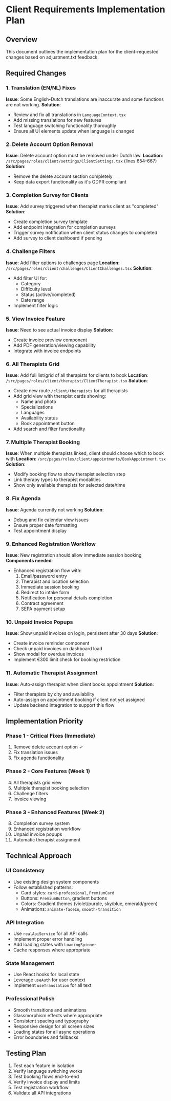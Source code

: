 # Client Requirements Implementation Plan

## Overview
This document outlines the implementation plan for the client-requested changes based on adjustment.txt feedback.

## Required Changes

### 1. Translation (EN/NL) Fixes
**Issue**: Some English-Dutch translations are inaccurate and some functions are not working.
**Solution**:
- Review and fix all translations in `LanguageContext.tsx`
- Add missing translations for new features
- Test language switching functionality thoroughly
- Ensure all UI elements update when language is changed

### 2. Delete Account Option Removal
**Issue**: Delete account option must be removed under Dutch law.
**Location**: `/src/pages/roles/client/settings/ClientSettings.tsx` (lines 654-667)
**Solution**:
- Remove the delete account section completely
- Keep data export functionality as it's GDPR compliant

### 3. Completion Survey for Clients
**Issue**: Add survey triggered when therapist marks client as "completed"
**Solution**:
- Create completion survey template
- Add endpoint integration for completion surveys
- Trigger survey notification when client status changes to completed
- Add survey to client dashboard if pending

### 4. Challenge Filters
**Issue**: Add filter options to challenges page
**Location**: `/src/pages/roles/client/challenges/ClientChallenges.tsx`
**Solution**:
- Add filter UI for:
  - Category
  - Difficulty level
  - Status (active/completed)
  - Date range
- Implement filter logic

### 5. View Invoice Feature
**Issue**: Need to see actual invoice display
**Solution**:
- Create invoice preview component
- Add PDF generation/viewing capability
- Integrate with invoice endpoints

### 6. All Therapists Grid
**Issue**: Add full list/grid of all therapists for clients to book
**Location**: `/src/pages/roles/client/therapist/ClientTherapist.tsx`
**Solution**:
- Create new route `/client/therapists` for all therapists
- Add grid view with therapist cards showing:
  - Name and photo
  - Specializations
  - Languages
  - Availability status
  - Book appointment button
- Add search and filter functionality

### 7. Multiple Therapist Booking
**Issue**: When multiple therapists linked, client should choose which to book with
**Location**: `/src/pages/roles/client/appointments/BookAppointment.tsx`
**Solution**:
- Modify booking flow to show therapist selection step
- Link therapy types to therapist modalities
- Show only available therapists for selected date/time

### 8. Fix Agenda
**Issue**: Agenda currently not working
**Solution**:
- Debug and fix calendar view issues
- Ensure proper date formatting
- Test appointment display

### 9. Enhanced Registration Workflow
**Issue**: New registration should allow immediate session booking
**Components needed**:
- Enhanced registration flow with:
  1. Email/password entry
  2. Therapist and location selection
  3. Immediate session booking
  4. Redirect to intake form
  5. Notification for personal details completion
  6. Contract agreement
  7. SEPA payment setup

### 10. Unpaid Invoice Popups
**Issue**: Show unpaid invoices on login, persistent after 30 days
**Solution**:
- Create invoice reminder component
- Check unpaid invoices on dashboard load
- Show modal for overdue invoices
- Implement €300 limit check for booking restriction

### 11. Automatic Therapist Assignment
**Issue**: Auto-assign therapist when client books appointment
**Solution**:
- Filter therapists by city and availability
- Auto-assign on appointment booking if client not yet assigned
- Update backend integration to support this flow

## Implementation Priority

### Phase 1 - Critical Fixes (Immediate)
1. Remove delete account option ✓
2. Fix translation issues
3. Fix agenda functionality

### Phase 2 - Core Features (Week 1)
4. All therapists grid view
5. Multiple therapist booking selection
6. Challenge filters
7. Invoice viewing

### Phase 3 - Enhanced Features (Week 2)
8. Completion survey system
9. Enhanced registration workflow
10. Unpaid invoice popups
11. Automatic therapist assignment

## Technical Approach

### UI Consistency
- Use existing design system components
- Follow established patterns:
  - Card styles: `card-professional`, `PremiumCard`
  - Buttons: `PremiumButton`, gradient buttons
  - Colors: Gradient themes (violet/purple, sky/blue, emerald/green)
  - Animations: `animate-fadeIn`, `smooth-transition`

### API Integration
- Use `realApiService` for all API calls
- Implement proper error handling
- Add loading states with `LoadingSpinner`
- Cache responses where appropriate

### State Management
- Use React hooks for local state
- Leverage `useAuth` for user context
- Implement `useTranslation` for all text

### Professional Polish
- Smooth transitions and animations
- Glassmorphism effects where appropriate
- Consistent spacing and typography
- Responsive design for all screen sizes
- Loading states for all async operations
- Error boundaries and fallbacks

## Testing Plan
1. Test each feature in isolation
2. Verify language switching works
3. Test booking flows end-to-end
4. Verify invoice display and limits
5. Test registration workflow
6. Validate all API integrations